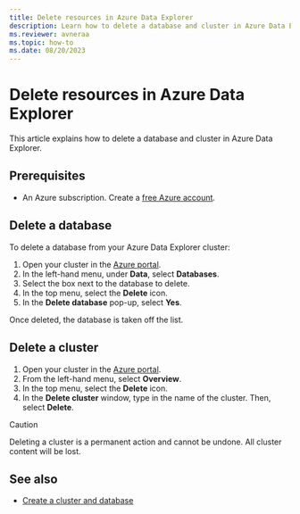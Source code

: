 ```yaml
---
title: Delete resources in Azure Data Explorer
description: Learn how to delete a database and cluster in Azure Data Explorer.
ms.reviewer: avneraa
ms.topic: how-to
ms.date: 08/20/2023
---
```


# Delete resources in Azure Data Explorer

This article explains how to delete a database and cluster in Azure Data Explorer.

## Prerequisites

* An Azure subscription. Create a [free Azure account](https://azure.microsoft.com/free/).

## Delete a database

To delete a database from your Azure Data Explorer cluster:

1. Open your cluster in the [Azure portal](https://portal.azure.com/).
1. In the left-hand menu, under **Data**, select **Databases**.
1. Select the box next to the database to delete.
1. In the top menu, select the **Delete** icon.
1. In the **Delete database** pop-up, select **Yes**.

Once deleted, the database is taken off the list.

## Delete a cluster

1. Open your cluster in the [Azure portal](https://portal.azure.com/).
1. From the left-hand menu, select **Overview**.
1. In the top menu, select the **Delete** icon.
1. In the **Delete cluster** window, type in the name of the cluster. Then, select **Delete**.
   
> [!CAUTION]
> Deleting a cluster is a permanent action and cannot be undone. All cluster content will be lost.


## See also

* [Create a cluster and database](create-cluster-and-database.md)
